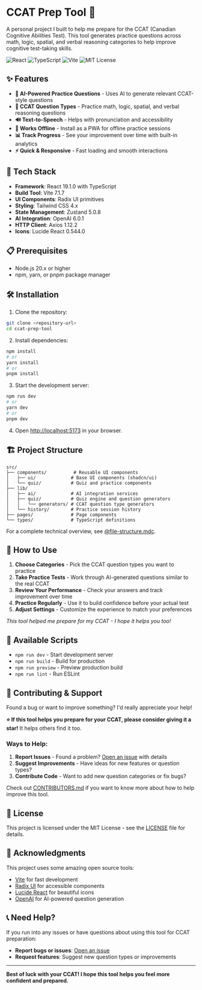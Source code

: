 # CCAT Prep Tool 🤝

A personal project I built to help me prepare for the CCAT (Canadian Cognitive Abilities Test). This tool generates practice questions across math, logic, spatial, and verbal reasoning categories to help improve cognitive test-taking skills.

![React](https://img.shields.io/badge/React-19.1.0-blue.svg)
![TypeScript](https://img.shields.io/badge/TypeScript-5.x-blue.svg)
![Vite](https://img.shields.io/badge/Vite-7.1.7-purple.svg)
![MIT License](https://img.shields.io/badge/License-MIT-yellow.svg)

## ✨ Features

- **🤖 AI-Powered Practice Questions** - Uses AI to generate relevant CCAT-style questions
- **📝 CCAT Question Types** - Practice math, logic, spatial, and verbal reasoning questions
- **🔊 Text-to-Speech** - Helps with pronunciation and accessibility
- **📱 Works Offline** - Install as a PWA for offline practice sessions
- **📊 Track Progress** - See your improvement over time with built-in analytics
- **⚡ Quick & Responsive** - Fast loading and smooth interactions

## 🚀 Tech Stack

- **Framework**: React 19.1.0 with TypeScript
- **Build Tool**: Vite 7.1.7
- **UI Components**: Radix UI primitives
- **Styling**: Tailwind CSS 4.x
- **State Management**: Zustand 5.0.8
- **AI Integration**: OpenAI 6.0.1
- **HTTP Client**: Axios 1.12.2
- **Icons**: Lucide React 0.544.0

## 📋 Prerequisites

- Node.js 20.x or higher
- npm, yarn, or pnpm package manager

## 🛠️ Installation

1. Clone the repository:

```bash
git clone <repository-url>
cd ccat-prep-tool
```

2. Install dependencies:

```bash
npm install
# or
yarn install
# or
pnpm install
```

3. Start the development server:

```bash
npm run dev
# or
yarn dev
# or
pnpm dev
```

4. Open [http://localhost:5173](http://localhost:5173) in your browser.

## 🏗️ Project Structure

```
src/
├── components/          # Reusable UI components
│   ├── ui/             # Base UI components (shadcn/ui)
│   └── quiz/           # Quiz and practice components
├── lib/
│   ├── ai/             # AI integration services
│   ├── quiz/           # Quiz engine and question generators
│   │   └── generators/ # CCAT question type generators
│   └── history/        # Practice session history
├── pages/              # Page components
└── types/              # TypeScript definitions
```

For a complete technical overview, see [@file-structure.mdc](@file-structure.mdc).

## 🎯 How to Use

1. **Choose Categories** - Pick the CCAT question types you want to practice
2. **Take Practice Tests** - Work through AI-generated questions similar to the real CCAT
3. **Review Your Performance** - Check your answers and track improvement over time
4. **Practice Regularly** - Use it to build confidence before your actual test
5. **Adjust Settings** - Customize the experience to match your preferences

_This tool helped me prepare for my CCAT - I hope it helps you too!_

## 🧪 Available Scripts

- `npm run dev` - Start development server
- `npm run build` - Build for production
- `npm run preview` - Preview production build
- `npm run lint` - Run ESLint

## 🤝 Contributing & Support

Found a bug or want to improve something? I'd really appreciate your help!

**⭐ If this tool helps you prepare for your CCAT, please consider giving it a star!** It helps others find it too.

### Ways to Help:

1. **Report Issues** - Found a problem? [Open an issue](https://github.com/your-username/ccat-prep-tool/issues) with details
2. **Suggest Improvements** - Have ideas for new features or question types?
3. **Contribute Code** - Want to add new question categories or fix bugs?

Check out [CONTRIBUTORS.md](CONTRIBUTORS.md) if you want to know more about how to help improve this tool.

## 📄 License

This project is licensed under the MIT License - see the [LICENSE](LICENSE) file for details.

## 🙏 Acknowledgments

This project uses some amazing open source tools:

- [Vite](https://vitejs.dev/) for fast development
- [Radix UI](https://www.radix-ui.com/) for accessible components
- [Lucide React](https://lucide.dev/) for beautiful icons
- [OpenAI](https://openai.com/) for AI-powered question generation

## 📞 Need Help?

If you run into any issues or have questions about using this tool for CCAT preparation:

- **Report bugs or issues**: [Open an issue](https://github.com/your-username/ccat-prep-tool/issues)
- **Request features**: Suggest new question types or improvements

---

**Best of luck with your CCAT! I hope this tool helps you feel more confident and prepared.**
